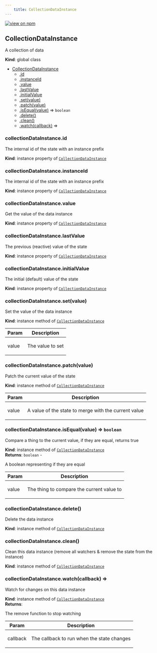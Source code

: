 ```yaml
--- 
	title: CollectionDataInstance 
--- 
```


[![view on npm](http://img.shields.io/npm/v/@plexusjs/core.svg)](https://www.npmjs.org/package/@plexusjs/core)


<a name="CollectionDataInstance"></a>

## CollectionDataInstance
<p>A collection of data</p>

**Kind**: global class  

* [CollectionDataInstance](#CollectionDataInstance)
    * [.id](#CollectionDataInstance+id)
    * [.instanceId](#CollectionDataInstance+instanceId)
    * [.value](#CollectionDataInstance+value)
    * [.lastValue](#CollectionDataInstance+lastValue)
    * [.initialValue](#CollectionDataInstance+initialValue)
    * [.set(value)](#CollectionDataInstance+set)
    * [.patch(value)](#CollectionDataInstance+patch)
    * [.isEqual(value)](#CollectionDataInstance+isEqual) ⇒ <code>boolean</code>
    * [.delete()](#CollectionDataInstance+delete)
    * [.clean()](#CollectionDataInstance+clean)
    * [.watch(callback)](#CollectionDataInstance+watch) ⇒

<a name="CollectionDataInstance+id"></a>

### collectionDataInstance.id
<p>The internal id of the state with an instance prefix</p>

**Kind**: instance property of [<code>CollectionDataInstance</code>](#CollectionDataInstance)  
<a name="CollectionDataInstance+instanceId"></a>

### collectionDataInstance.instanceId
<p>The internal id of the state with an instance prefix</p>

**Kind**: instance property of [<code>CollectionDataInstance</code>](#CollectionDataInstance)  
<a name="CollectionDataInstance+value"></a>

### collectionDataInstance.value
<p>Get the value of the data instance</p>

**Kind**: instance property of [<code>CollectionDataInstance</code>](#CollectionDataInstance)  
<a name="CollectionDataInstance+lastValue"></a>

### collectionDataInstance.lastValue
<p>The previous (reactive) value of the state</p>

**Kind**: instance property of [<code>CollectionDataInstance</code>](#CollectionDataInstance)  
<a name="CollectionDataInstance+initialValue"></a>

### collectionDataInstance.initialValue
<p>The initial (default) value of the state</p>

**Kind**: instance property of [<code>CollectionDataInstance</code>](#CollectionDataInstance)  
<a name="CollectionDataInstance+set"></a>

### collectionDataInstance.set(value)
<p>Set the value of the data instance</p>

**Kind**: instance method of [<code>CollectionDataInstance</code>](#CollectionDataInstance)  

| Param | Description |
| --- | --- |
| value | <p>The value to set</p> |

<a name="CollectionDataInstance+patch"></a>

### collectionDataInstance.patch(value)
<p>Patch the current value of the state</p>

**Kind**: instance method of [<code>CollectionDataInstance</code>](#CollectionDataInstance)  

| Param | Description |
| --- | --- |
| value | <p>A value of the state to merge with the current value</p> |

<a name="CollectionDataInstance+isEqual"></a>

### collectionDataInstance.isEqual(value) ⇒ <code>boolean</code>
<p>Compare a thing to the current value, if they are equal, returns true</p>

**Kind**: instance method of [<code>CollectionDataInstance</code>](#CollectionDataInstance)  
**Returns**: <code>boolean</code> - <p>A boolean representing if they are equal</p>  

| Param | Description |
| --- | --- |
| value | <p>The thing to compare the current value to</p> |

<a name="CollectionDataInstance+delete"></a>

### collectionDataInstance.delete()
<p>Delete the data instance</p>

**Kind**: instance method of [<code>CollectionDataInstance</code>](#CollectionDataInstance)  
<a name="CollectionDataInstance+clean"></a>

### collectionDataInstance.clean()
<p>Clean this data instance (remove all watchers &amp; remove the state from the instance)</p>

**Kind**: instance method of [<code>CollectionDataInstance</code>](#CollectionDataInstance)  
<a name="CollectionDataInstance+watch"></a>

### collectionDataInstance.watch(callback) ⇒
<p>Watch for changes on this data instance</p>

**Kind**: instance method of [<code>CollectionDataInstance</code>](#CollectionDataInstance)  
**Returns**: <p>The remove function to stop watching</p>  

| Param | Description |
| --- | --- |
| callback | <p>The callback to run when the state changes</p> |

